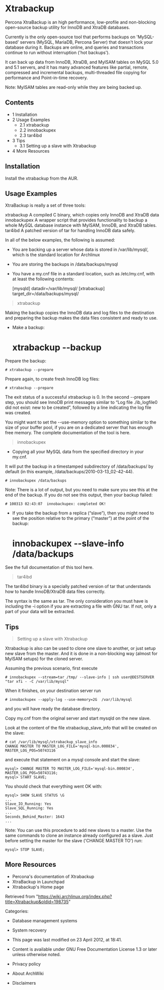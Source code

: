 Xtrabackup
==========

Percona XtraBackup is an high performance, low-profile and non-blocking
open-source backup utility for InnoDB and XtraDB databases.

Currently is the only open-source tool that performs backups on
'MySQL-based' servers (MySQL, MariaDB, Percona Server) that doesn't lock
your database during it. Backups are online, and queries and
transactions continue to run without interruption ('hot backups').

It can back up data from InnoDB, XtraDB, and MyISAM tables on MySQL 5.0
and 5.1 servers, and it has many advanced features like partial, remote,
compressed and incremental backups, multi-threaded file copying for
performance and Point-in-time recovery.

Note: MyISAM tables are read-only while they are being backed up.

Contents
--------

-   1 Installation
-   2 Usage Examples
    -   2.1 xtrabackup
    -   2.2 innobackupex
    -   2.3 tar4ibd
-   3 Tips
    -   3.1 Setting up a slave with Xtrabackup
-   4 More Resources

Installation
------------

Install the xtrabackup from the AUR.

Usage Examples
--------------

XtraBackup is really a set of three tools:

 xtrabackup
    A compiled C binary, which copies only InnoDB and XtraDB data
 innobackupex
    A wrapper script that provides functionality to backup a whole MySQL
    database instance with MyISAM, InnoDB, and XtraDB tables.
 tar4ibd
    A patched version of tar for handling InnoDB data safely.

In all of the below examples, the following is assumed:

-   You are backing up a server whose data is stored in /var/lib/mysql/,
    which is the standard location for Archlinux
-   You are storing the backups in /data/backups/mysql
-   You have a my.cnf file in a standard location, such as /etc/my.cnf,
    with at least the following contents:

    [mysqld]
    datadir=/var/lib/mysql/
    [xtrabackup]
    target_dir=/data/backups/mysql/

> xtrabackup

Making the backup copies the InnoDB data and log files to the
destination and preparing the backup makes the data files consistent and
ready to use.

-   Make a backup:

    # xtrabackup --backup

Prepare the backup:

    # xtrabackup --prepare

Prepare again, to create fresh InnoDB log files:

    # xtrabackup --prepare

The exit status of a successful xtrabackup is 0. In the second --prepare
step, you should see InnoDB print messages similar to “Log file
./ib_logfile0 did not exist: new to be created”, followed by a line
indicating the log file was created.

You might want to set the --use-memory option to something similar to
the size of your buffer pool, if you are on a dedicated server that has
enough free memory. The complete documentation of the tool is here.

> innobackupex

-   Copying all your MySQL data from the specified directory in your
    my.cnf.

It will put the backup in a timestamped subdirectory of /data/backups/
by default (in this example, /data/backups/2010-03-13_02-42-44).

    # innobackupex /data/backups

Note: There is a lot of output, but you need to make sure you see this
at the end of the backup. If you do not see this output, then your
backup failed:

    # 100313 02:43:07  innobackupex: completed OK!

-   If you take the backup from a replica (“slave”), then you might need
    to see the position relative to the primary (“master”) at the point
    of the backup:

    # innobackupex --slave-info /data/backups

See the full documentation of this tool here.

> tar4ibd

The tar4ibd binary is a specially patched version of tar that
understands how to handle InnoDB/XtraDB data files correctly.

The syntax is the same as tar. The only consideration you must have is
including the -i option if you are extracting a file with GNU tar. If
not, only a part of your data will be extracted.

Tips
----

> Setting up a slave with Xtrabackup

Xtrabackup is also can be used to clone one slave to another, or just
setup new slave from the master. And it is done in a non-blocking way
(almost for MyISAM setups) for the cloned server.

Assuming the previous scenario, first execute

    # innobackupex --stream=tar /tmp/ --slave-info | ssh user@DESTSERVER "tar xfi - -C /var/lib/mysql"

When it finishes, on your destination server run

    # innobackupex --apply-log --use-memory=2G  /var/lib/mysql

and you will have ready the database directory.

Copy my.cnf from the original server and start mysqld on the new slave.

Look at the content of the file xtrabackup_slave_info that will be
created on the slave:

    # cat /var/lib/mysql/xtrabackup_slave_info
    CHANGE MASTER TO MASTER_LOG_FILE='mysql-bin.000834', MASTER_LOG_POS=50743116

and execute that statement on a mysql console and start the slave:

    mysql> CHANGE MASTER TO MASTER_LOG_FILE='mysql-bin.000834', MASTER_LOG_POS=50743116;
    mysql> START SLAVE;

You should check that everything went OK with:

    mysql> SHOW SLAVE STATUS \G
    ...
    Slave_IO_Running: Yes
    Slave_SQL_Running: Yes
    ...
    Seconds_Behind_Master: 1643
    ...

Note: You can use this procedure to add new slaves to a master. Use the
same commands to clone an instance already configured as a slave. Just
before setting the master for the slave ('CHANGE MASTER TO') run:

    mysql> STOP SLAVE;

More Resources
--------------

-   Percona's documentation of Xtrabackup
-   XtraBackup in Launchpad
-   Xtrabackup's Home page

Retrieved from
"https://wiki.archlinux.org/index.php?title=Xtrabackup&oldid=198735"

Categories:

-   Database management systems
-   System recovery

-   This page was last modified on 23 April 2012, at 18:41.
-   Content is available under GNU Free Documentation License 1.3 or
    later unless otherwise noted.
-   Privacy policy
-   About ArchWiki
-   Disclaimers
